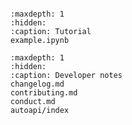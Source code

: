 ```{include} ../README.md
```

```{toctree}
:maxdepth: 1
:hidden:
:caption: Tutorial
example.ipynb
```

```{toctree}
:maxdepth: 1
:hidden:
:caption: Developer notes
changelog.md
contributing.md
conduct.md
autoapi/index
```